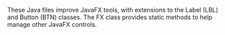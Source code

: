 These Java files improve JavaFX tools, with extensions to the Label (LBL) and Button (BTN) classes.  The FX class provides static methods to help manage other JavaFX controls.

